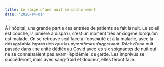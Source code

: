 ```yaml
---
title: Le songe d'une nuit de confinement
date: '2020-04-01'
---
```

À l’hôpital, une grande partie des entrées de patients se fait la nuit.
Le soleil est couché, la lumière a disparu, c'est un moment très anxiogène
lorsqu’on est malade. On se retrouve seul face à l'obscurité et à la maladie, avec la
désagréable impression que les symptômes s’aggravent. Récit d’une nuit passée
dans une unité dédiée au Covid avec les six soignantes de nuit qui ne se
connaissaient pas avant l’épidémie. de garde. Les imprévus se succéderont, mais
avec sang-froid et douceur, elles feront face.